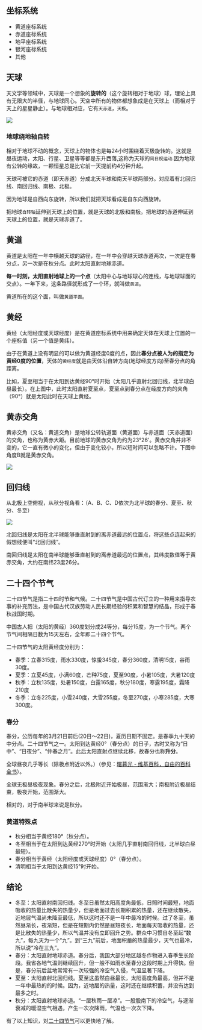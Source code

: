 坐标系统
--

- 黄道座标系统
- 赤道座标系统
- 地平座标系统
- 银河座标系统
- 其他


天球
--
天文学等领域中，天球是一个想象的**旋转的**（这个旋转相对于地球）球，理论上具有无限大的半径，与地球同心。天空中所有的物体都想象成是在天球上（而相对于天上的星星静止）。与地球相对应，它有`天赤道`，`天极`。

![](http://i.imgur.com/gADAcCV.png)


### 地球绕地轴自转

相对于地球不动的概念，天球上的物体也是每24小时围绕着天极旋转的。这就是昼夜运动，太阳、行星、卫星等等都是东升西落,这称为天球的`周日视运动`.因为地球有公转的缘故，一颗恒星总是比它前一天提前约4分钟升起。

天球可被它的赤道（即天赤道）分成北天半球和南天半球两部分。对应着有北回归线、南回归线、南极、北极。

因为地球是自西向东旋转，所以我们就把天球看成是自东向西旋转。

把地球`自转轴`延伸到天球上的位置，就是天球的北极和南极。把地球的赤道伸延到天球上的位置，就是天球赤道了。

黄道
---
黄道是太阳在一年中横越天球的路径，在一年中会穿越天球赤道两次，一次是在春分点，另一次是在秋分点。此时太阳直射地球赤道。

**每一时刻，太阳直射地球上的一个点**（太阳中心与地球球心的连线，与地球球面的交点）。一年下来，这条路径就形成了一个环，就叫做`黄道`。

黄道所在的这个面，叫做`黄道平面`。

黄经
---

黄经（太阳经度或天球经度）是在黄道座标系统中用来确定天体在天球上位置的一个座标值（另一个值是黄纬）。

由于在黄道上没有明显的可以做为黄道经度0度的点，因此**春分点被人为的指定为黄经0度的位置**，天体的`黄经度`就是由天体沿自转方向(地球经度方向)至春分点的角距离。

比如，夏至相当于在太阳到达黄经90°时开始（太阳几乎直射北回归线，北半球白昼最长）。在上图中，此时太阳直射夏至点，夏至点到春分点在经度方向的夹角（90°）就是太阳此时在天球上黄经。

黄赤交角
--

黄赤交角（又名：黄道交角）是地球公转轨道面（黄道面）与赤道面（天赤道面）的交角，也称为黄赤大距。目前地球的黄赤交角为约为23°26'。黄赤交角并非不变的，它一直有微小的变化，但由于变化较小，所以短时间可以忽略不计。下图中角度B就是黄赤交角。

![](http://i.imgur.com/Amqe13A.png)

回归线
---

从北极上空俯视，从秋分视角看：（A、B、C、D依次为北半球的春分、夏至、秋分、冬至）

![](http://i.imgur.com/X33PDoB.jpg)

北回归线是太阳在北半球能够垂直射到的离赤道最远的位置点，将这些点连起来的假想线便叫“北回归线”。

南回归线是太阳在南半球能够垂直射到的离赤道最远的位置点，其纬度数值等于黄赤交角，大约在南纬23度26分。




二十四个节气
---
二十四节气是指二十四时节和气候。二十四节气是中国古代订立的一种用来指导农事的补充历法，是中国古代汉族劳动人民长期经验的积累和智慧的结晶，形成于春秋战国时期。

中国古人把（太阳的黄经）360度划分成24等分，每分15度，为一个节气。两个节气间相隔日数为15天左右，全年即二十四个节气。

二十四节气的太阳黄经度分别为：

- 春季：立春315度，雨水330度，惊蛰345度，春分360度，清明15度，谷雨30度。
- 夏季：立夏45度，小满60度，芒种75度，夏至90度，小暑105度，大暑120度
- 秋季：立秋135度，处暑150度，白露165度，秋分180度，寒露195度，霜降210度
- 冬季：立冬225度，小雪240度，大雪255度，冬至270度，小寒285度，大寒300度。

### 春分

春分，公历每年的3月21日前后(20日～22日)，夏历日期不固定。是春季九十天的中分点。二十四节气之一。太阳到达黄经0°（春分点）的日子，古时又称为“日中”、“日夜分”、“仲春之月”。此后太阳直射点继续北移，故春分也称**升分**。

全球昼夜几乎等长（除极点附近以外。）（参见：[曙暮光 - 维基百科，自由的百科全书](https://zh.wikipedia.org/wiki/%E6%9B%99%E6%9A%AE%E5%85%89)）。

全球无极昼极夜现象。春分之后，北极附近开始极昼，范围渐大；南极附近极昼结束，极夜开始，范围渐大。

相对的，对于南半球来说是秋分。

### 黄道特殊点

- 秋分相当于黄经180°（秋分点）。
- 冬至相当于在太阳到达黄经270°时开始（太阳几乎直射南回归线，北半球白昼最短）。
- 春分相当于黄经（太阳经度或天球经度）0°（春分点）。
- 清明相当于太阳到达黄经15°时开始。

结论
---

- 冬至：太阳直射南回归线。冬至日虽然太阳高度角最低，日照时间最短，地面吸收的热量比散失的热量少，但是地面过去长期积累的热量，还在继续散失，近地层气温尚未降至最低，所以这时还不是一年中最冷的时候。过了冬至，虽然昼渐长，夜渐短，但是在短期内仍然是昼短夜长，地面每天吸收的热量，还是比散失的热量少，所以气温并没有立即回升之势。群众中习惯自冬至起“数九”，每九天为一个“九”。到“三九”前后，地面积蓄的热量最少，天气也最冷，所以说“冷在三九”。
- 春分：太阳直射地球赤道。春分后，我国大部分地区越冬作物进入春季生长阶段。我省各地气温则继续回升，但一般不如雨水至春分这段时期上升得快。但是，春分前后盆地常常有一次较强的冷空气入侵，气温显著下降。
- 夏至：太阳直射北回归线。夏至这虽然白昼最长，太阳高度角最高，但并不是一年中最热的的时候。因为，近地层的热量，这时还在继续积蓄，并没有达到最多之时。
- 秋分：太阳直射地球赤道。“一层秋雨一层凉”。一股股南下的冷空气，与逐渐衰减的暖湿空气相遇，产生一次次降雨，气温也一次次下降。

有了以上知识，对[二十四节气](http://baike.baidu.com/view/702459.htm)可以更快地了解。